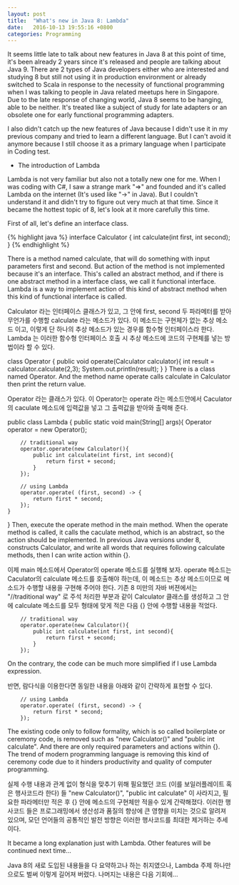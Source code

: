 ```yaml
---
layout: post
title:  "What's new in Java 8: Lambda"
date:   2016-10-13 19:55:16 +0800
categories: Programming
---
```


It seems little late to talk about new features in Java 8 at this point of time, it's been already 2 years since it's released and people are talking about Java 9. There are 2 types of Java developers either who are interested and studying 8 but still not using it in production environment or already switched to Scala in response to the necessity of functional programming when I was talking to people in Java related meetups here in Singapore. Due to the late response of changing world, Java 8 seems to be hanging, able to be neither. It's treated like a subject of study for late adapters or an obsolete one for early functional programming adapters.

I also didn't catch up the new features of Java because I didn't use it in my previous company and tried to learn a different language. But I can't avoid it anymore because I still choose it as a primary language when I participate in Coding test.



* The introduction of Lambda

Lambda is not very familiar but also not a totally new one for me. When I was coding with C#, I saw a strange mark "=>" and founded and it's called Lambda on the internet (It's used like "->" in Java). But I couldn't understand it and didn't try to figure out very much at that time. Since it became the hottest topic of 8, let's look at it more carefully this time.

First of all, let's define an interface class.

{% highlight java %}
interface Calculator {
    int calculate(int first, int second);
}
{% endhighlight %}

There is a method named calculate, that will do something with input parameters first and second. But action of the method is not implemented because it's an interface. This's called an abstract method, and if there is one abstract method in a interface class, we call it functional interface. Lambda is a way to implement action of this kind of abstract method when this kind of functional interface is called.

Calculator 라는 인터페이스 클래스가 있고, 그 안에 first, second 두 파라메터를 받아 무언가를 수행할 calculate 라는 메소드가 있다. 이 메소드는 구현체가 없는 추상 메소드 이고,  이렇게 단 하나의 추상 메소드가 있는 경우를 함수형 인터페이스라 한다. Lambda 는 이러한 함수형 인터페이스 호출 시 추상 메소드에 코드의 구현체를 넣는 방법이라 할 수 있다.

class Operator {
    public void operate(Calculator calculator){
        int result = calculator.calculate(2,3);
        System.out.println(result);
    }
}
There is a class named Operator. And the method name operate calls calculate in Calculator then print the return value.

Operator 라는 클래스가 있다. 이 Operator는 operate 라는 메소드안에서 Caculator의 caculate 메소드에 입력값을 넣고 그 출력값을 받아와 출력해 준다.

public class Lambda {
    public static void main(String[] args){
        Operator operator = new Operator();

        // traditional way
        operator.operate(new Calculator(){
            public int calculate(int first, int second){
                return first + second;
            }
        });

        // using Lambda
        operator.operate( (first, second) -> {
            return first * second;
        });
    }
}
Then, execute the operate method in the main method. When the operate method is called, it calls the caculate method, which is an abstract, so the action should be implemented. In previous Java versions under 8, constructs Calculator, and write all words that requires following calculate methods, then I can write action within {}.

이제 main 메소드에서 Operator의 operate 메소드를 실행해 보자. operate 메소드는 Caculator의 calculate 메소드를 호출해야 하는데, 이 메소드는 추상 메소드이므로 메소드가 수행할 내용을 구현해 주어야 한다. 기존 8 미만의 자바 버젼에서는 "//traditional way" 로 주석 처리한 부분과 같이  Calculator 클래스를 생성하고 그 안에 calculate 메소드를 모두 형태에 맞게 적은 다음 {} 안에 수행할 내용을 적었다.

        // traditional way
        operator.operate(new Calculator(){
            public int calculate(int first, int second){
                return first + second;
            }
        });
On the contrary, the code can be much more simplified if I use Lambda expression.

반면, 람다식을 이용한다면 동일한 내용을 아래와 같이 간략하게 표현할 수 있다.

        // using Lambda
        operator.operate( (first, second) -> {
            return first * second;
        });
The existing code only to follow formality, which is  so called boilerplate or ceremony code, is removed such as "new Calculator()" and "public int calculate". And there are only required parameters and actions within {}. The trend of modern programming language is removing this kind of ceremony code due to it hinders productivity and quality of computer programming.

실제 수행 내용과 관계 없이 형식을 맞추기 위해 필요했던 코드 (이를 보일러플레이트 혹은 행사코드라 한다) 들 "new Calculator()", "public int calculate" 이 사라지고,  필요한 파라메터만  적은 후 {} 안에 메소드의 구현체만 적을수 있게 간략해졌다. 이러한 행사코드 들은 프로그래밍에서 생산성과 품질의 향상에 큰 영향을 미치는 것으로 알려져 있으며, 모던 언어들의 공통적인 발전 방향은 이러한 행사코드를 최대한 제거하는 추세이다.

It became a long explanation just with Lambda. Other features will be continued next time...

Java 8의 새로 도입된 내용들을 다 요약하고나 하는 취지였으나, Lambda 주제 하나만으로도 벌써 이렇게 길어져 버렸다. 나머지는 내용은 다음 기회에...
